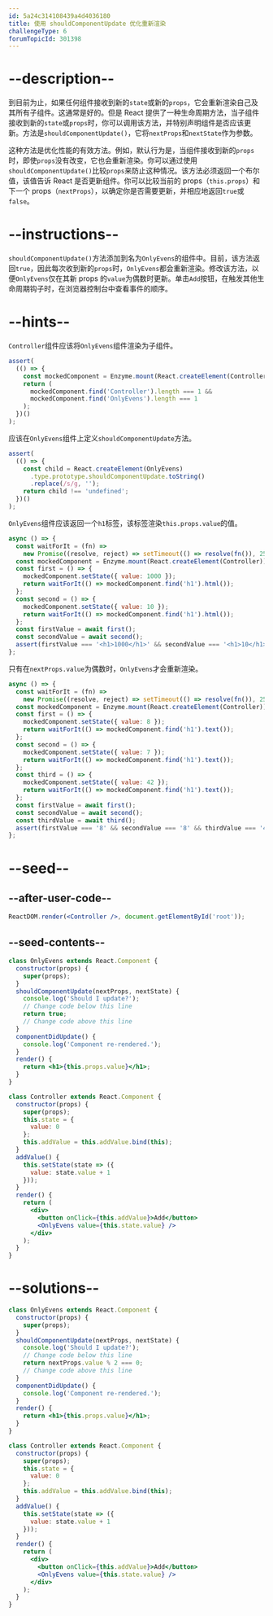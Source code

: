 ```yaml
---
id: 5a24c314108439a4d4036180
title: 使用 shouldComponentUpdate 优化重新渲染
challengeType: 6
forumTopicId: 301398
---
```


# --description--

到目前为止，如果任何组件接收到新的`state`或新的`props`，它会重新渲染自己及其所有子组件。这通常是好的。但是 React 提供了一种生命周期方法，当子组件接收到新的`state`或`props`时，你可以调用该方法，并特别声明组件是否应该更新。方法是`shouldComponentUpdate()`，它将`nextProps`和`nextState`作为参数。

这种方法是优化性能的有效方法。例如，默认行为是，当组件接收到新的`props`时，即使`props`没有改变，它也会重新渲染。你可以通过使用`shouldComponentUpdate()`比较`props`来防止这种情况。该方法必须返回一个布尔值，该值告诉 React 是否更新组件。你可以比较当前的 props（`this.props`）和下一个 props（`nextProps`），以确定你是否需要更新，并相应地返回`true`或`false`。

# --instructions--

`shouldComponentUpdate()`方法添加到名为`OnlyEvens`的组件中。目前，该方法返回`true`，因此每次收到新的`props`时，`OnlyEvens`都会重新渲染。修改该方法，以便`OnlyEvens`仅在其新 props 的`value`为偶数时更新。单击`Add`按钮，在触发其他生命周期钩子时，在浏览器控制台中查看事件的顺序。

# --hints--

`Controller`组件应该将`OnlyEvens`组件渲染为子组件。

```js
assert(
  (() => {
    const mockedComponent = Enzyme.mount(React.createElement(Controller));
    return (
      mockedComponent.find('Controller').length === 1 &&
      mockedComponent.find('OnlyEvens').length === 1
    );
  })()
);
```

应该在`OnlyEvens`组件上定义`shouldComponentUpdate`方法。

```js
assert(
  (() => {
    const child = React.createElement(OnlyEvens)
      .type.prototype.shouldComponentUpdate.toString()
      .replace(/s/g, '');
    return child !== 'undefined';
  })()
);
```

`OnlyEvens`组件应该返回一个`h1`标签，该标签渲染`this.props.value`的值。

```js
async () => {
  const waitForIt = (fn) =>
    new Promise((resolve, reject) => setTimeout(() => resolve(fn()), 250));
  const mockedComponent = Enzyme.mount(React.createElement(Controller));
  const first = () => {
    mockedComponent.setState({ value: 1000 });
    return waitForIt(() => mockedComponent.find('h1').html());
  };
  const second = () => {
    mockedComponent.setState({ value: 10 });
    return waitForIt(() => mockedComponent.find('h1').html());
  };
  const firstValue = await first();
  const secondValue = await second();
  assert(firstValue === '<h1>1000</h1>' && secondValue === '<h1>10</h1>');
};
```

只有在`nextProps.value`为偶数时，`OnlyEvens`才会重新渲染。

```js
async () => {
  const waitForIt = (fn) =>
    new Promise((resolve, reject) => setTimeout(() => resolve(fn()), 250));
  const mockedComponent = Enzyme.mount(React.createElement(Controller));
  const first = () => {
    mockedComponent.setState({ value: 8 });
    return waitForIt(() => mockedComponent.find('h1').text());
  };
  const second = () => {
    mockedComponent.setState({ value: 7 });
    return waitForIt(() => mockedComponent.find('h1').text());
  };
  const third = () => {
    mockedComponent.setState({ value: 42 });
    return waitForIt(() => mockedComponent.find('h1').text());
  };
  const firstValue = await first();
  const secondValue = await second();
  const thirdValue = await third();
  assert(firstValue === '8' && secondValue === '8' && thirdValue === '42');
};
```

# --seed--

## --after-user-code--

```jsx
ReactDOM.render(<Controller />, document.getElementById('root'));
```

## --seed-contents--

```jsx
class OnlyEvens extends React.Component {
  constructor(props) {
    super(props);
  }
  shouldComponentUpdate(nextProps, nextState) {
    console.log('Should I update?');
    // Change code below this line
    return true;
    // Change code above this line
  }
  componentDidUpdate() {
    console.log('Component re-rendered.');
  }
  render() {
    return <h1>{this.props.value}</h1>;
  }
}

class Controller extends React.Component {
  constructor(props) {
    super(props);
    this.state = {
      value: 0
    };
    this.addValue = this.addValue.bind(this);
  }
  addValue() {
    this.setState(state => ({
      value: state.value + 1
    }));
  }
  render() {
    return (
      <div>
        <button onClick={this.addValue}>Add</button>
        <OnlyEvens value={this.state.value} />
      </div>
    );
  }
}
```

# --solutions--

```jsx
class OnlyEvens extends React.Component {
  constructor(props) {
    super(props);
  }
  shouldComponentUpdate(nextProps, nextState) {
    console.log('Should I update?');
    // Change code below this line
    return nextProps.value % 2 === 0;
    // Change code above this line
  }
  componentDidUpdate() {
    console.log('Component re-rendered.');
  }
  render() {
    return <h1>{this.props.value}</h1>;
  }
}

class Controller extends React.Component {
  constructor(props) {
    super(props);
    this.state = {
      value: 0
    };
    this.addValue = this.addValue.bind(this);
  }
  addValue() {
    this.setState(state => ({
      value: state.value + 1
    }));
  }
  render() {
    return (
      <div>
        <button onClick={this.addValue}>Add</button>
        <OnlyEvens value={this.state.value} />
      </div>
    );
  }
}
```
